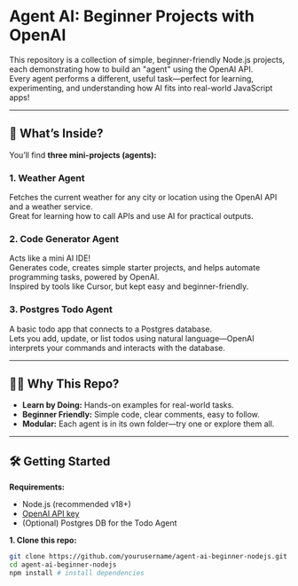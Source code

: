 # Agent AI: Beginner Projects with OpenAI

This repository is a collection of simple, beginner-friendly Node.js projects, each demonstrating how to build an "agent" using the OpenAI API.  
Every agent performs a different, useful task—perfect for learning, experimenting, and understanding how AI fits into real-world JavaScript apps!

---

## 🚀 What’s Inside?

You’ll find **three mini-projects (agents):**

### 1. Weather Agent

Fetches the current weather for any city or location using the OpenAI API and a weather service.  
Great for learning how to call APIs and use AI for practical outputs.

### 2. Code Generator Agent

Acts like a mini AI IDE!  
Generates code, creates simple starter projects, and helps automate programming tasks, powered by OpenAI.  
Inspired by tools like Cursor, but kept easy and beginner-friendly.

### 3. Postgres Todo Agent

A basic todo app that connects to a Postgres database.  
Lets you add, update, or list todos using natural language—OpenAI interprets your commands and interacts with the database.

---

## 🧑‍💻 Why This Repo?

- **Learn by Doing:** Hands-on examples for real-world tasks.
- **Beginner Friendly:** Simple code, clear comments, easy to follow.
- **Modular:** Each agent is in its own folder—try one or explore them all.

---

## 🛠️ Getting Started

**Requirements:**

- Node.js (recommended v18+)
- [OpenAI API key](https://platform.openai.com/account/api-keys)
- (Optional) Postgres DB for the Todo Agent

**1. Clone this repo:**
```bash
git clone https://github.com/yourusername/agent-ai-beginner-nodejs.git
cd agent-ai-beginner-nodejs
npm install # install dependencies

